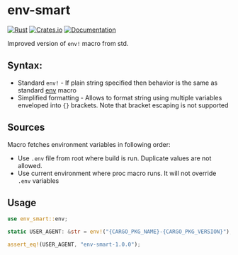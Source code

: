 # env-smart

[![Rust](https://github.com/DoumanAsh/env-smart/actions/workflows/rust.yml/badge.svg)](https://github.com/DoumanAsh/env-smart/actions/workflows/rust.yml)
[![Crates.io](https://img.shields.io/crates/v/env-smart.svg)](https://crates.io/crates/env-smart)
[![Documentation](https://docs.rs/env-smart/badge.svg)](https://docs.rs/crate/env-smart/)

Improved version of `env!` macro from std.

## Syntax:

- Standard `env!` - If plain string specified then behavior is the same as standard [env](https://doc.rust-lang.org/std/macro.env.html) macro
- Simplified formatting - Allows to format string using multiple variables enveloped into `{}` brackets. Note that bracket escaping is not supported

## Sources

Macro fetches environment variables in following order:

- Use `.env` file from root where build is run. Duplicate values are not allowed.
- Use current environment where proc macro runs. It will not override `.env` variables

## Usage

```rust
use env_smart::env;

static USER_AGENT: &str = env!("{CARGO_PKG_NAME}-{CARGO_PKG_VERSION}");

assert_eq!(USER_AGENT, "env-smart-1.0.0");
```

